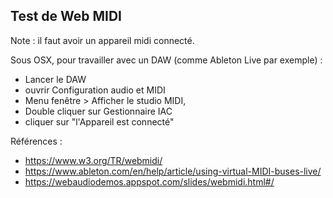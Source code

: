## Test de Web MIDI

Note : il faut avoir un appareil midi connecté.

Sous OSX, pour travailler avec un DAW (comme Ableton Live par exemple) :

- Lancer le DAW
- ouvrir Configuration audio et MIDI
- Menu fenêtre > Afficher le studio MIDI, 
- Double cliquer sur Gestionnaire IAC
- cliquer sur "l'Appareil est connecté"

Références :

- <https://www.w3.org/TR/webmidi/>
- <https://www.ableton.com/en/help/article/using-virtual-MIDI-buses-live/>
- <https://webaudiodemos.appspot.com/slides/webmidi.html#/>

